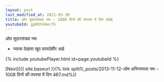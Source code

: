 ```yaml
---
layout: post
last_modified_at: 2021-03-30
title: ओम सुदारसंख्या नमः - 1008 दिनों की तपस्या में दिन 468
youtubeId: gpROtH4ecfk
---
```

 
 
 ओम सुदारसंख्या नमः  
 
 -  ज्याचा देखावा खूप फायदेशीर आहे 
 
  
 
  
 
 
 
 
 
 


{% include youtubePlayer.html id=page.youtubeId %}
 
[Next]({{ site.baseurl }}{% link  split1/_posts/2013-11-12-ओम अभिगमयया नमः - 1008 दिनों की तपस्या में दिन 467.md%})
 
